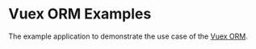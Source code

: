 # Vuex ORM Examples

The example application to demonstrate the use case of the [Vuex ORM](https://github.com/revolver-app/vuex-orm).
